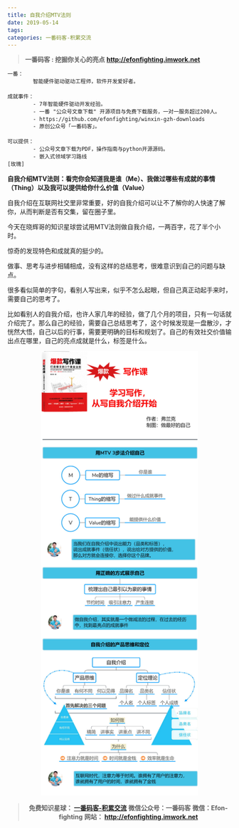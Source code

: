 ```yaml
---
title: 自我介绍MTV法则
date: 2019-05-14
tags: 
categories: 一番码客-积累交流
---
```


> **一番码客 : 挖掘你关心的亮点**
> **http://efonfighting.imwork.net**

```txt
一番：
        智能硬件驱动驱动工程师，软件开发爱好者。

成就事件：
        - 7年智能硬件驱动开发经验。
        - 一番 "公众号文章下载" 开源项目与免费下载服务，一对一服务超过200人。
        - https://github.com/efonfighting/winxin-gzh-downloads
        - 原创公众号「一番码客」。

可以提供：
        - 公众号文章下载为PDF，操作指南与python开源源码。
        - 嵌入式领域学习路线
[玫瑰]
```

<!-- more -->

**自我介绍MTV法则：看完你会知道我是谁（Me）、我做过哪些有成就的事情（Thing）以及我可以提供给你什么价值（Value）**

自我介绍在互联网社交里非常重要，好的自我介绍可以让不了解你的人快速了解你，从而判断是否有交集，留在圈子里。

今天在晓辉哥的知识星球尝试用MTV法则做自我介绍，一两百字，花了半个小时。

惊奇的发现特色和成就真的挺少的。

做事、思考与进步相辅相成，没有这样的总结思考，很难意识到自己的问题与缺点。

很多看似简单的字句，看别人写出来，似乎不怎么起眼，但自己真正动起手来时，需要自己的思考了。

比如看别人的自我介绍，也许人家几年的经验，做了几个月的项目，只有一句话就介绍完了。那么自己的经验，需要自己总结思考了，这个时候发现是一盘散沙，才恍然大悟，自己以后的行事，需要更明确的目标和规划了。自己的有效社交价值输出点在哪里，自己的亮点成就是什么，标签是什么。
<div align=center><img src="自我介绍MTV法则/MTV1.jpg", width=70%>


> **免费知识星球： [一番码客-积累交流](https://t.zsxq.com/NRVBURr)**
> **微信公众号：一番码客**
> **微信：Efon-fighting**
> **网站： http://efonfighting.imwork.net**